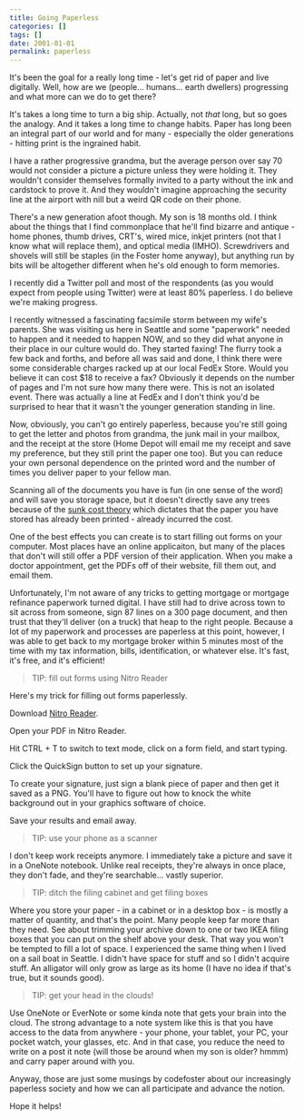 ```yaml
---
title: Going Paperless
categories: []
tags: []
date: 2001-01-01
permalink: paperless
---
```


It's been the goal for a really long time - let's get rid of paper and live digitally. Well, how are we (people... humans... earth dwellers) progressing and what more can we do to get there?
<!-- more -->

It's takes a long time to turn a big ship. Actually, not _that_ long, but so goes the analogy. And it takes a long time to change habits. Paper has long been an integral part of our world and for many - especially the older generations - hitting print is the ingrained habit.

I have a rather progressive grandma, but the average person over say 70 would not consider a picture a picture unless they were holding it. They wouldn't consider themselves formally invited to a party without the ink and cardstock to prove it. And they wouldn't imagine approaching the security line at the airport with nill but a weird QR code on their phone.

There's a new generation afoot though. My son is 18 months old. I think about the things that I find commonplace that he'll find bizarre and antique - home phones, thumb drives, CRT's, wired mice, inkjet printers (not that I know what will replace them), and optical media (IMHO). Screwdrivers and shovels will still be staples (in the Foster home anyway), but anything run by bits will be altogether different when he's old enough to form memories.

I recently did a Twitter poll and most of the respondents (as you would expect from people using Twitter) were at least 80% paperless. I do believe we're making progress.

I recently witnessed a fascinating facsimile storm between my wife's parents. She was visiting us here in Seattle and some "paperwork" needed to happen and it needed to happen NOW, and so they did what anyone in their place in our culture would do. They started faxing! The flurry took a few back and forths, and before all was said and done, I think there were some considerable charges racked up at our local FedEx Store. Would you believe it can cost $18 to receive a fax? Obviously it depends on the number of pages and I'm not sure how many there were. This is not an isolated event. There was actually a line at FedEx and I don't think you'd be surprised to hear that it wasn't the younger generation standing in line.

Now, obviously, you can't go entirely paperless, because you're still going to get the letter and photos from grandma, the junk mail in your mailbox, and the receipt at the store (Home Depot will email me my receipt and save my preference, but they still print the paper one too). But you can reduce your own personal dependence on the printed word and the number of times you deliver paper to your fellow man.

Scanning all of the documents you have is fun (in one sense of the word) and will save you storage space, but it doesn't directly save any trees because of the [sunk cost theory](http://en.wikipedia.org/wiki/Sunk_costs) which dictates that the paper you have stored has already been printed - already incurred the cost.

One of the best effects you can create is to start filling out forms on your computer. Most places have an online applicaiton, but many of the places that don't will still offer a PDF version of their application. When you make a doctor appointment, get the PDFs off of their website, fill them out, and email them.

Unfortunately, I'm not aware of any tricks to getting mortgage or mortgage refinance paperwork turned digital. I have still had to drive across town to sit across from someone, sign 87 lines on a 300 page document, and then trust that they'll deliver (on a truck) that heap to the right people. Because a lot of my paperwork and processes are paperless at this point, however, I was able to get back to my mortgage broker within 5 minutes most of the time with my tax information, bills, identification, or whatever else. It's fast, it's free, and it's efficient!

> TIP: fill out forms using Nitro Reader

Here's my trick for filling out forms paperlessly.

Download [Nitro Reader](http://www.nitroreader.com/).

Open your PDF in Nitro Reader.

Hit CTRL + T to switch to text mode, click on a form field, and start typing.

Click the QuickSign button to set up your signature.

To create your signature, just sign a blank piece of paper and then get it saved as a PNG. You'll have to figure out how to knock the white background out in your graphics software of choice.

Save your results and email away.

> TIP: use your phone as a scanner

I don't keep work receipts anymore. I immediately take a picture and save it in a OneNote notebook. Unlike real receipts, they're always in once place, they don't fade, and they're searchable... vastly superior.

> TIP: ditch the filing cabinet and get filing boxes

Where you store your paper - in a cabinet or in a desktop box - is mostly a matter of quantity, and that's the point. Many people keep far more than they need. See about trimming your archive down to one or two IKEA filing boxes that you can put on the shelf above your desk. That way you won't be tempted to fill a lot of space. I experienced the same thing when I lived on a sail boat in Seattle. I didn't have space for stuff and so I didn't acquire stuff. An alligator will only grow as large as its home (I have no idea if that's true, but it sounds good).

> TIP: get your head in the clouds!

Use OneNote or EverNote or some kinda note that gets your brain into the cloud. The strong advantage to a note system like this is that you have access to the data from anywhere - your phone, your tablet, your PC, your pocket watch, your glasses, etc. And in that case, you reduce the need to write on a post it note (will those be around when my son is older? hmmm) and carry paper around with you.

Anyway, those are just some musings by codefoster about our increasingly paperless society and how we can all participate and advance the notion.

Hope it helps!
